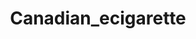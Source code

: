 ---
title: Canadian_ecigarette
crosslinks:
- electronic_cigarette
- youtubefactsbot
- DIY_eJuice
- u_imguralbumbot
- Canadian_EClassifieds
- Vaping
- youtubot
- Canadianvapers
- OpenPV
- amishadowbanned
- tifu
- montreal
- totallynotrobots
- shittingadvice
- vaporents
- batterywraps
- wicked_edge
- firstworldanarchists
- badparking
- startrekgifs
---